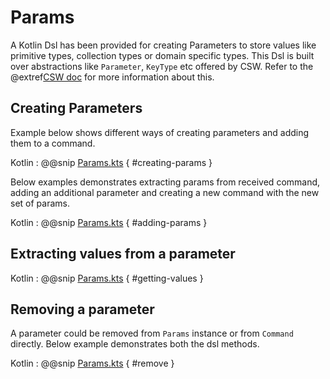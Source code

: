 # Params

A Kotlin Dsl has been provided for creating Parameters to store values like primitive types, collection types or domain specific types.
This Dsl is built over abstractions like `Parameter`, `KeyType` etc offered by CSW.
Refer to the @extref[CSW doc](csw:params/keys-parameters) for more information about this. 

## Creating Parameters

Example below shows different ways of creating parameters and adding them to a command.

Kotlin
: @@snip [Params.kts](../../../../../../../examples/src/main/kotlin/esw/ocs/scripts/examples/paradox/ParamsExample.kts) { #creating-params }  


Below examples demonstrates extracting params from received command, adding an additional parameter and
creating a new command with the new set of params.

Kotlin
: @@snip [Params.kts](../../../../../../../examples/src/main/kotlin/esw/ocs/scripts/examples/paradox/ParamsExample.kts) { #adding-params }  

## Extracting values from a parameter

Kotlin
: @@snip [Params.kts](../../../../../../../examples/src/main/kotlin/esw/ocs/scripts/examples/paradox/ParamsExample.kts) { #getting-values }  

## Removing a parameter

A parameter could be removed from `Params` instance or from `Command` directly. Below example demonstrates both the dsl methods.

Kotlin
: @@snip [Params.kts](../../../../../../../examples/src/main/kotlin/esw/ocs/scripts/examples/paradox/ParamsExample.kts) { #remove }  

